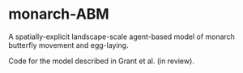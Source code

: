 # monarch-ABM
A spatially-explicit landscape-scale agent-based model of monarch butterfly movement and egg-laying.

Code for the model described in Grant et al. (in review).  

